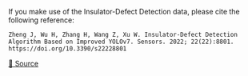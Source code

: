 If you make use of the Insulator-Defect Detection data, please cite the following reference:

``` AMA
Zheng J, Wu H, Zhang H, Wang Z, Xu W. Insulator-Defect Detection Algorithm Based on Improved YOLOv7. Sensors. 2022; 22(22):8801. https://doi.org/10.3390/s22228801
```

[🔗 Source](https://www.mdpi.com/1424-8220/22/22/8801)
